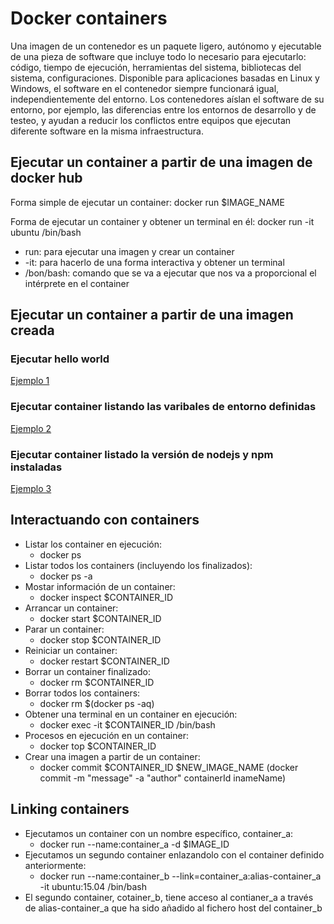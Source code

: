 # Docker containers

Una imagen de un contenedor es un paquete ligero, autónomo y ejecutable de una pieza de software que incluye todo lo necesario para ejecutarlo: código, tiempo de ejecución, herramientas del sistema, bibliotecas del sistema, configuraciones. Disponible para aplicaciones basadas en Linux y Windows, el software en el contenedor siempre funcionará igual, independientemente del entorno. Los contenedores aíslan el software de su entorno, por ejemplo, las diferencias entre los entornos de desarrollo y de testeo, y ayudan a reducir los conflictos entre equipos que ejecutan diferente software en la misma infraestructura.

## Ejecutar un container a partir de una imagen de docker hub

Forma simple de ejecutar un container: docker run $IMAGE_NAME

Forma de ejecutar un container y obtener un terminal en él: docker run -it ubuntu /bin/bash

- run: para ejecutar una imagen y crear un container
- -it: para hacerlo de una forma interactiva y obtener un terminal
- /bon/bash: comando que se va a ejecutar que nos va a proporcional el intérprete en el container

## Ejecutar un container a partir de una imagen creada

### Ejecutar hello world

[Ejemplo 1](../Examples/01.hello_world/Dockerfile)

### Ejecutar container listando las varibales de entorno definidas

[Ejemplo 2](../Examples/02.variables_entorno/Dockerfile)

### Ejecutar container listado la versión de nodejs y npm instaladas

[Ejemplo 3](../Examples/03.nodejs_manual/Dockerfile)

## Interactuando con containers

- Listar los container en ejecución:
  - docker ps
- Listar todos los containers (incluyendo los finalizados):
  - docker ps -a
- Mostar información de un container:
  - docker inspect $CONTAINER_ID
- Arrancar un container:
  - docker start $CONTAINER_ID
- Parar un container:
  - docker stop $CONTAINER_ID
- Reiniciar un container:
  - docker restart $CONTAINER_ID
- Borrar un container finalizado:
  - docker rm $CONTAINER_ID
- Borrar todos los containers:
  - docker rm $(docker ps -aq)
- Obtener una terminal en un container en ejecución:
  - docker exec -it $CONTAINER_ID /bin/bash
- Procesos en ejecución en un container:
  - docker top $CONTAINER_ID
- Crear una imagen a partir de un container:
  - docker commit $CONTAINER_ID $NEW_IMAGE_NAME (docker commit -m "message" -a "author" containerId inameName)

## Linking containers

- Ejecutamos un container con un nombre específico, container_a:
  - docker run --name:container_a -d $IMAGE_ID
- Ejecutamos un segundo container enlazandolo con el container definido anteriormente:
  - docker run --name:container_b --link=container_a:alias-container_a -it ubuntu:15.04 /bin/bash
- El segundo container, cotainer_b, tiene acceso al contianer_a a través de alias-container_a que ha sido añadido al fichero host del container_b